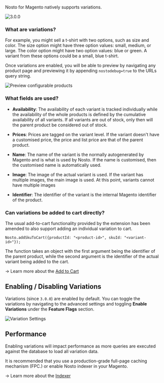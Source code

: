 Nosto for Magento natively supports variations. 

![3.0.0](https://img.shields.io/badge/nosto-3.0.0-green.svg)

### What are variations?

For example, you might sell a t-shirt with two options, such as size and color. The size option might have three option values: small, medium, or large. The color option might have two option values: blue or green. A variant from these options could be a small, blue t-shirt.

Once variations are enabled, you will be able to preview by navigating any product page and previewing it by appending `nostodebug=true` to the URLs query string.

![Preview configurable products](https://user-images.githubusercontent.com/15191701/36896676-3eb4f660-1e1c-11e8-9814-a50a235362e3.png)

### What fields are used?

* **Availability**: The availability of each variant is tracked individually while the availability of the whole products is defined by the cumulative availability of all variants. If all variants are out of stock, only then will the parent product be considered out of stock.

* **Prices**: Prices are tagged on the variant level. If the variant doesn't have a customised price, the price and list price are that of the parent product.

* **Name**: The name of the variant is the normally autogenerated by Magento and is what is used by Nosto. If the name is customised, then the customised name is automatically used.

* **Image**: The image of the actual variant is used. If the variant has multiple images, the main image is used. At this point, variants cannot have multiple images

* **Identifier**: The identifier of the variant is the internal Magento identifier of the product.

### Can variations be added to cart directly?

The usual add-to-cart functionality provided by the extension has been amended to also support adding an individual variation to cart.

`Nosto.addSkuToCart({productId: "<product-id>", skuId: "<variant-id>"});`

The function takes an object with the first argument being the identifier of the parent product, while the second argument is the identifier of the actual variant being added to the cart.

→ Learn more about the [Add to Cart](Add-to-Cart)

## Enabling / Disabling Variations

Variations (since `3.0.0`) are enabled by default. You can toggle the variations by navigating to the advanced settings and toggling **Enable Variations** under the **Feature Flags** section.

![Variation Settings](https://user-images.githubusercontent.com/15191701/36896759-8cce0cf6-1e1c-11e8-9e47-ced651b04675.png)

## Performance

Enabling variations will impact performance as more queries are executed against the database to load all variation data.

It is recommended that you use a production-grade full-page caching mechanism (FPC.) or enable Nosto indexer in your Magento.

→ Learn more about the [Indexer](Bulk-Product-Updates)